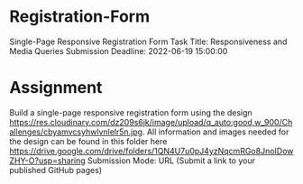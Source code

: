 # Registration-Form
Single-Page Responsive Registration Form
Task Title: Responsiveness and Media Queries
Submission Deadline: 2022-06-19 15:00:00

# Assignment
Build a single-page responsive registration form using the design https://res.cloudinary.com/dz209s6jk/image/upload/q_auto:good,w_900/Challenges/cbyamvcsyhwlvnlelr5n.jpg.
All information and images needed for the design can be found in this folder here https://drive.google.com/drive/folders/1QN4U7u0pJ4yzNqcmRGo8JnoIDowZHY-O?usp=sharing
Submission  Mode: URL (Submit a link to your published GitHub pages)
